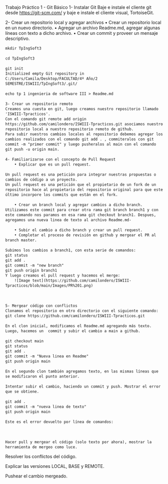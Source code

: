 Trabajo Práctico 1 - Git Básico
1- Instalar Git
Baje e instale el cliente git desde  https://git-scm.com/ y baje e instale el cliente visual, TortoiseGit. 

2- Crear un repositorio local y agregar archivos
	• Crear un repositorio local en un nuevo directorio.
	• Agregar un archivo Readme.md, agregar algunas líneas con texto a dicho archivo.
	• Crear un commit y proveer un mensaje descriptivo.
	
	
	mkdir TpIngSoft3
	
	cd TpIngSoft3
	
	git init
	Initialized empty Git repository in C:/Users/Camila/Desktop/FACULTAD/4º Año/2 SEMESTRE/ISWIII/TpIngSoft3/.git/
	
	echo tp 1 ingenieria de software III > Readme.md
	
	3- Crear un repositorio remoto
	Creamos una cuesta en git, luego creamos nuestro repositorio llamado 'ISWIII-Tpracticos'. 
	Con el comando git remote add origin  https://github.com/camilondero/ISWIII-Tpracticos.git asociamos nuestro repositorio local a nuestro repositorio remoto de github.
	Para subir nuestros cambios locales al repositorio debemos agregar los cambios realizados con el comando git add . , commiteralos con git commit -m "primer commit" y luego pusheralos al main con el comando git push -u origin main. 
	
	4- Familiarizarse con el concepto de Pull Request
		• Explicar que es un pull request.
		
	Un pull request es una petición para integrar nuestras propuestas o cambios de código a un proyecto.
	Un pull request es una petición que el propietario de un fork de un repositorio hace al propietario del repositorio original para que este último incorpore los commits que están en el fork.
	
		• Crear un branch local y agregar cambios a dicho branch.
	Utilizamos este commit para crear otra rama git branch branch1 y con este comando nos paramos en esa rama git checkout branch1. Despues, agregamos una nueva linea de texto al archivo Readme.md-
		
		• Subir el cambio a dicho branch y crear un pull request.
		• Completar el proceso de revisión en github y mergear el PR al branch master.
	
	Subimos los cambios a branch1, con esta serie de comandos:
	git status
	git add .
	git commit -m "new branch"
	git push origin branch1
	Y luego creamos el pull request y hacemos el merge:
		![Image text](https://github.com/camilondero/ISWIII-Tpracticos/blob/main/Images/PR%201.png)
				


	5- Mergear código con conflictos
	Clonamos el repositorio en otro directorio con el siguiente comando:
	git clone https://github.com/camilondero/ISWIII-Tpracticos.git
	
	En el clon inicial, modificamos el Readme.md agregando más texto. Luego, hacemos un  commit y subir el cambio a main a github.
			
	git checkout main
	git status
	git add .
	git commit -m "Nueva linea en Readme"
	git push origin main
	
	En el segundo clon también agregamos texto, en las mismas líneas que se modificaron el punto anterior.
	
	Intentar subir el cambio, haciendo un commit y push. Mostrar el error que se obtiene.
	
	git add .
	git commit -m "nueva linea de texto"
	git push origin main
	
	Este es el error devuelto por línea de comandos: 
	
	
	
	Hacer pull y mergear el código (solo texto por ahora), mostrar la herramienta de mergeo como luce.
	
	

Resolver los conflictos del código.

	
	
Explicar las versiones LOCAL, BASE y REMOTE.

Pushear el cambio mergeado.
